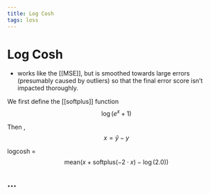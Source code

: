 ```yaml
---
title: Log Cosh
tags: loss
---
```


# Log Cosh
- works like the [[MSE]], but is smoothed towards large errors (presumably caused by outliers) so that the final error score isn’t impacted thoroughly.

We first define the [[softplus]] function $$\log\left( e^{x} + 1 \right)$$

Then , $$x = ŷ - y$$

logcosh = $$\mathrm{mean}\left( x + \mathrm{softplus}\left( -2 \cdot x \right) - \log\left( 2.0 \right) \right)$$

## …




















































































